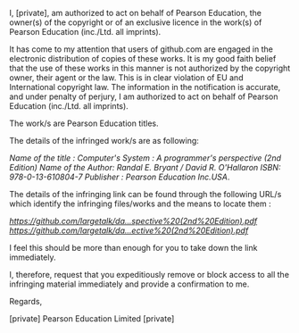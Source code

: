 I, [private], am authorized to act on behalf of Pearson Education, the owner(s) of the copyright or of an exclusive licence in the work(s) of Pearson Education (inc./Ltd. all imprints).

It has come to my attention that users of github.com are engaged in the electronic distribution of copies of these works. It is my good faith belief that the use of these works in this manner is not authorized by the copyright owner, their agent or the law. This is in clear violation of EU and International copyright law. The information in the notification is accurate, and under penalty of perjury, I am authorized to act on behalf of Pearson Education (inc./Ltd. all imprints).

The work/s are Pearson Education titles.

The details of the infringed work/s are as following:

*Name of the title : Computer's System : A programmer's perspective (2nd Edition)*
*Name of the Author: Randal E. Bryant / David R. O'Hallaron*
*ISBN: 978-0-13-610804-7*
*Publisher : Pearson Education Inc.USA*.

The details of the infringing link can be found through the following URL/s which identify the infringing files/works and the means to locate them :

*https://github.com/largetalk/da...spective%20(2nd%20Edition).pdf
<https://github.com/largetalk/da...ective%20(2nd%20Edition).pdf>*

I feel this should be more than enough for you to take down the link immediately.

I, therefore, request that you expeditiously remove or block access to all
the infringing material immediately and provide a confirmation to me.

Regards,

[private]
Pearson Education Limited
[private]
